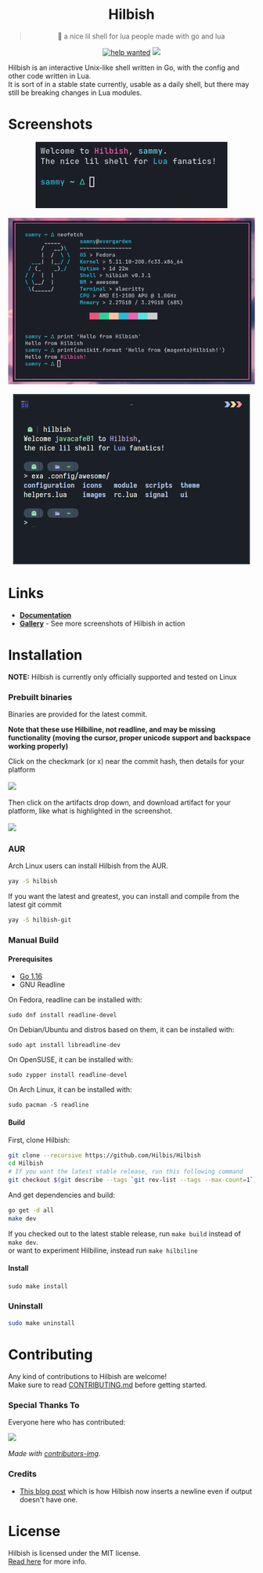 <div align="center">
	<h1>Hilbish</h1>
	<blockquote>
	🎀 a nice lil shell for lua people made with go and lua
	</blockquote><p align="center">
		<a href="https://github.com/Hilbis/Hilbish/issues?q=is%3Aissue+is%3Aopen+label%3A%22help+wanted%22"><img src="https://img.shields.io/github/issues/Hilbis/Hilbish/help%20wanted?color=green" alt="help wanted"></a>
		<a href="LICENSE"><img src="https://img.shields.io/badge/license-MIT-blue.svg"></a>
	</p>
</div>

Hilbish is an interactive Unix-like shell written in Go, with the config
and other code written in Lua.  
It is sort of in a stable state currently, usable as a daily shell,
but there may still be breaking changes in Lua modules.

# Screenshots
<div align="center">
<img src="gallery/default.png"><br><br>
<img src="gallery/terminal.png"><br><br>
<img src="gallery/pillprompt.png">
</div>

# Links
- **[Documentation](https://github.com/Hilbis/Hilbish/wiki)**
- **[Gallery](https://github.com/Hilbis/Hilbish/discussions/36)** - See
more screenshots of Hilbish in action

# Installation
**NOTE:** Hilbish is currently only officially supported and tested on Linux

### Prebuilt binaries
Binaries are provided for the latest commit.  

**Note that these use Hilbiline, not readline, and may be missing functionality
(moving the cursor, proper unicode support and backspace working properly)**  

Click on the checkmark (or x) near the commit hash, then details for your platform  
<br><img src="https://modeus.is-inside.me/dyr8UGGq.png"><br>

Then click on the artifacts drop down, and download artifact for your platform,
like what is highlighted in the screenshot.  
<br><img src="https://modeus.is-inside.me/KJ0Puceb.png"><br>

### AUR
Arch Linux users can install Hilbish from the AUR.
```sh
yay -S hilbish
```
If you want the latest and greatest, you can install and compile from the latest git commit  
```sh
yay -S hilbish-git
```

### Manual Build
#### Prerequisites
- [Go 1.16](https://go.dev)
- GNU Readline

On Fedora, readline can be installed with:  
```
sudo dnf install readline-devel
```  

On Debian/Ubuntu and distros based on them, it can be installed with:  
```
sudo apt install libreadline-dev
```

On OpenSUSE, it can be installed with:
```
sudo zypper install readline-devel
```

On Arch Linux, it can be installed with:
```
sudo pacman -S readline
```

#### Build
First, clone Hilbish:
```sh
git clone --recursive https://github.com/Hilbis/Hilbish
cd Hilbish
# If you want the latest stable release, run this following command
git checkout $(git describe --tags `git rev-list --tags --max-count=1`)
```   

And get dependencies and build:  
```sh
go get -d all
make dev
```

If you checked out to the latest stable release, run
`make build` instead of `make dev`.  
or want to experiment Hilbiline, instead run
`make hilbiline`

#### Install
`sudo make install`

### Uninstall
```sh
sudo make uninstall
```

# Contributing
Any kind of contributions to Hilbish are welcome!   
Make sure to read [CONTRIBUTING.md](CONTRIBUTING.md) before getting started.

### Special Thanks To
Everyone here who has contributed:

<a href="https://github.com/Hilbis/Hilbish/graphs/contributors">
  <img src="https://contrib.rocks/image?repo=Hilbis/Hilbish" />
</a>

*Made with [contributors-img](https://contrib.rocks).*

### Credits
- [This blog post](https://www.vidarholen.net/contents/blog/?p=878) which
is how Hilbish now inserts a newline even if output doesn't have one.

# License
Hilbish is licensed under the MIT license.  
[Read here](LICENSE) for more info.
